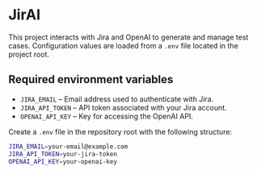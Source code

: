 # JirAI

This project interacts with Jira and OpenAI to generate and manage test cases.
Configuration values are loaded from a `.env` file located in the project root.

## Required environment variables

- `JIRA_EMAIL` – Email address used to authenticate with Jira.
- `JIRA_API_TOKEN` – API token associated with your Jira account.
- `OPENAI_API_KEY` – Key for accessing the OpenAI API.

Create a `.env` file in the repository root with the following structure:

```bash
JIRA_EMAIL=your-email@example.com
JIRA_API_TOKEN=your-jira-token
OPENAI_API_KEY=your-openai-key
```